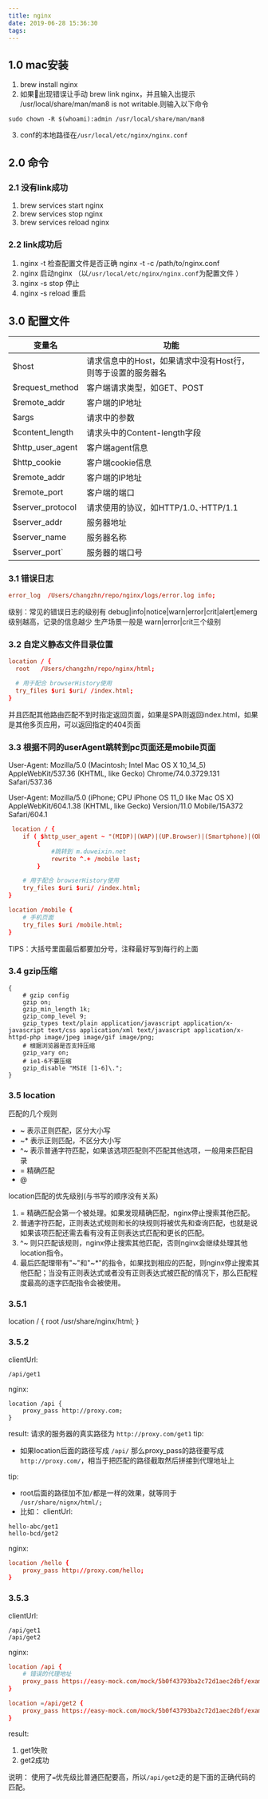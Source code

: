```yaml
---
title: nginx
date: 2019-06-28 15:36:30
tags:
---
```



## 1.0 mac安装
1. brew install nginx
2. 如果出现错误让手动 brew link nginx，并且输入出提示 /usr/local/share/man/man8 is not writable.则输入以下命令
```
sudo chown -R $(whoami):admin /usr/local/share/man/man8
```
3. conf的本地路径在`/usr/local/etc/nginx/nginx.conf`

## 2.0 命令

### 2.1 没有link成功
1. brew services start nginx
2. brew services stop nginx
3. brew services reload nginx

### 2.2 link成功后
1. nginx -t 检查配置文件是否正确
   nginx -t -c /path/to/nginx.conf
2. nginx 启动nginx （以`/usr/local/etc/nginx/nginx.conf`为配置文件 ）
3. nginx -s stop 停止
4. nginx -s reload 重启

## 3.0 配置文件 

| 变量名 | 功能 | 
| ------ | ------ | 
| $host| 请求信息中的Host，如果请求中没有Host行，则等于设置的服务器名 | 
| $request_method | 客户端请求类型，如GET、POST |
| $remote_addr | 客户端的IP地址 | 
|$args | 请求中的参数 | 
|$content_length| 请求头中的Content-length字段 | 
|$http_user_agent | 客户端agent信息 | 
|$http_cookie | 客户端cookie信息 | 
|$remote_addr | 客户端的IP地址 | 
|$remote_port | 客户端的端口 | 
|$server_protocol | 请求使用的协议，如HTTP/1.0、·HTTP/1.1| 
|$server_addr| 服务器地址 | 
|$server_name| 服务器名称| 
|$server_port`|服务器的端口号|

### 3.1 错误日志
```conf
error_log  /Users/changzhn/repo/nginx/logs/error.log info;
```

级别：常见的错误日志的级别有 debug|info|notice|warn|error|crit|alert|emerg 级别越高，记录的信息越少
生产场景一般是 warn|error|crit三个级别

### 3.2 自定义静态文件目录位置
```conf
location / {
  root   /Users/changzhn/repo/nginx/html;

  # 用于配合 browserHistory使用
  try_files $uri $uri/ /index.html;
}
```
并且匹配其他路由匹配不到时指定返回页面，如果是SPA则返回index.html，如果是其他多页应用，可以返回指定的404页面

### 3.3 根据不同的userAgent跳转到pc页面还是mobile页面
User-Agent: Mozilla/5.0 (Macintosh; Intel Mac OS X 10_14_5) AppleWebKit/537.36 (KHTML, like Gecko) Chrome/74.0.3729.131 Safari/537.36

User-Agent: Mozilla/5.0 (iPhone; CPU iPhone OS 11_0 like Mac OS X) AppleWebKit/604.1.38 (KHTML, like Gecko) Version/11.0 Mobile/15A372 Safari/604.1

```conf
 location / {
    if ( $http_user_agent ~ "(MIDP)|(WAP)|(UP.Browser)|(Smartphone)|(Obigo)|(Mobile)|(AU.Browser)|(wxd.Mms)|(WxdB.Browser)|(CLDC)|(UP.Link)|(KM.Browser)|(UCWEB)|(SEMC-Browser)|(Mini)|(Symbian)|(Palm)|(Nokia)|(Panasonic)|(MOT-)|(SonyEricsson)|(NEC-)|(Alcatel)|(Ericsson)|(BENQ)|(BenQ)|(Amoisonic)|(Amoi-)|(Capitel)|(PHILIPS)|(SAMSUNG)|(Lenovo)|(Mitsu)|(Motorola)|(SHARP)|(WAPPER)|(LG-)|(LG/)|(EG900)|(CECT)|(Compal)|(kejian)|(Bird)|(BIRD)|(G900/V1.0)|(Arima)|(CTL)|(TDG)|(Daxian)|(DAXIAN)|(DBTEL)|(Eastcom)|(EASTCOM)|(PANTECH)|(Dopod)|(Haier)|(HAIER)|(KONKA)|(KEJIAN)|(LENOVO)|(Soutec)|(SOUTEC)|(SAGEM)|(SEC-)|(SED-)|(EMOL-)|(INNO55)|(ZTE)|(iPhone)|(Android)|(Windows CE)|(Wget)|(Java)|(curl)|(Opera)" )
        {
            #跳转到 m.duweixin.net
            rewrite ^.+ /mobile last; 
        }

    # 用于配合 browserHistory使用
    try_files $uri $uri/ /index.html;
}

location /mobile {
    # 手机页面
    try_files $uri /mobile.html;
}
```

TIPS：大括号里面最后都要加分号，注释最好写到每行的上面

### 3.4 gzip压缩

```
{
    # gzip config
    gzip on;
    gzip_min_length 1k;
    gzip_comp_level 9;
    gzip_types text/plain application/javascript application/x-javascript text/css application/xml text/javascript application/x-httpd-php image/jpeg image/gif image/png;
    # 根据浏览器是否支持压缩
    gzip_vary on;
    # ie1-6不要压缩
    gzip_disable "MSIE [1-6]\.";
}
```

### 3.5 location
匹配的几个规则
- ~ 表示正则匹配，区分大小写
- ~* 表示正则匹配，不区分大小写
- ^~ 表示普通字符匹配，如果该选项匹配则不匹配其他选项，一般用来匹配目录
- = 精确匹配
- @ 

location匹配的优先级别(与书写的顺序没有关系)
1. = 精确匹配会第一个被处理。如果发现精确匹配，nginx停止搜索其他匹配。
2. 普通字符匹配，正则表达式规则和长的块规则将被优先和查询匹配，也就是说如果该项匹配还需去看有没有正则表达式匹配和更长的匹配。
3. ^~ 则只匹配该规则，nginx停止搜索其他匹配，否则nginx会继续处理其他location指令。
4. 最后匹配理带有"~"和"~*"的指令，如果找到相应的匹配，则nginx停止搜索其他匹配；当没有正则表达式或者没有正则表达式被匹配的情况下，那么匹配程度最高的逐字匹配指令会被使用。

### 3.5.1
location / {
    root /usr/share/nginx/html;
}


### 3.5.2
clientUrl: 
```
/api/get1
```
nginx:
```
location /api {
    proxy_pass http://proxy.com;
}
```
result:
请求的服务器的真实路径为 `http://proxy.com/get1`
tip:
- 如果location后面的路径写成 `/api/` 那么proxy_pass的路径要写成 `http://proxy.com/`，相当于把匹配的路径截取然后拼接到代理地址上


tip:
- root后面的路径加不加`/`都是一样的效果，就等同于 `/usr/share/nignx/html/;`
- 比如：
clientUrl:
```
hello-abc/get1
hello-bcd/get2
```
nginx:
```conf
location /hello {
    proxy_pass http://proxy.com/hello;
}
```

### 3.5.3
clientUrl:
```
/api/get1
/api/get2
```
nginx:
```conf
location /api {
    # 错误的代理地址
    proxy_pass https://easy-mock.com/mock/5b0f43793ba2c72d1aec2dbf/example/xxx;
}

location =/api/get2 {
    proxy_pass https://easy-mock.com/mock/5b0f43793ba2c72d1aec2dbf/example/get2;
}
```
result:
1. get1失败
2. get2成功

说明：
使用了`=`优先级比普通匹配要高，所以`/api/get2`走的是下面的正确代码的匹配。